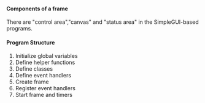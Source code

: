 #### Components of a frame

There are "control area","canvas" and "status area" in the SimpleGUI-based programs.

#### Program Structure

1. Initialize global variables
2. Define helper functions
3. Define classes
4. Define event handlers
5. Create frame
6. Register event handlers
7. Start frame and timers
